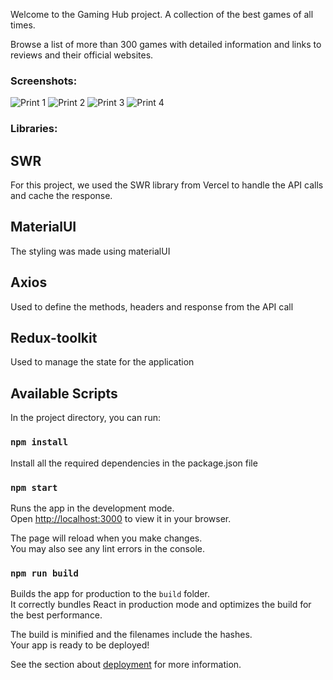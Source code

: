 
Welcome to the Gaming Hub project. A collection of the best games of all times.

Browse a list of more than 300 games with detailed information and links to reviews and their official websites.

### Screenshots:

![Print 1](https://github.com/gguelber/games-hub/assets/35288118/5dfce68b-7cc0-483f-8eb9-4a3c6ea22898)
![Print 2](https://github.com/gguelber/games-hub/assets/35288118/d8a9d63d-bbf0-4376-a3f8-884aab3a0235)
![Print 3](https://github.com/gguelber/games-hub/assets/35288118/00bccccb-c6be-4131-9ef3-e32dc9b42532)
![Print 4](https://github.com/gguelber/games-hub/assets/35288118/b1233ddb-dc8b-40b8-849d-ce580409fef0)

### Libraries:

## SWR

For this project, we used the SWR library from Vercel to handle the API calls and cache the response.

## MaterialUI

The styling was made using materialUI

## Axios

Used to define the methods, headers and response from the API call

## Redux-toolkit

Used to manage the state for the application

## Available Scripts

In the project directory, you can run:

### `npm install`

Install all the required dependencies in the package.json file

### `npm start`

Runs the app in the development mode.\
Open [http://localhost:3000](http://localhost:3000) to view it in your browser.

The page will reload when you make changes.\
You may also see any lint errors in the console.

### `npm run build`

Builds the app for production to the `build` folder.\
It correctly bundles React in production mode and optimizes the build for the best performance.

The build is minified and the filenames include the hashes.\
Your app is ready to be deployed!

See the section about [deployment](https://facebook.github.io/create-react-app/docs/deployment) for more information.
